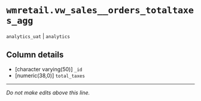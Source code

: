 # `wmretail.vw_sales__orders_totaltaxes_agg`
`analytics_uat` | `analytics`

## Column details
* [character varying(50)] `_id`
* [numeric(38,0)] `total_taxes`

-------------------------------------------------------------------------------
*Do not make edits above this line.*
